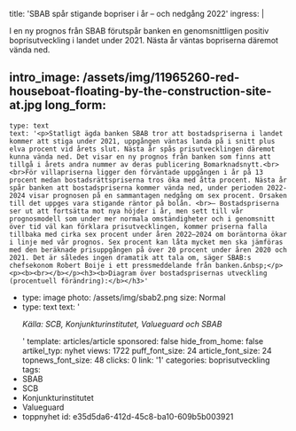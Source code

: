 title: 'SBAB spår stigande bopriser i år – och nedgång 2022'
ingress: |
  <p>I en ny prognos från SBAB förutspår banken en genomsnittligen positiv boprisutveckling i landet under 2021. Nästa år väntas bopriserna däremot vända ned.
  </p>
  
intro_image: /assets/img/11965260-red-houseboat-floating-by-the-construction-site-at.jpg
long_form:
  -
    type: text
    text: '<p>Statligt ägda banken SBAB tror att bostadspriserna i landet kommer att stiga under 2021, uppgången väntas landa på i snitt plus elva procent vid årets slut. Nästa år spås prisutvecklingen däremot kunna vända ned. Det visar en ny prognos från banken som finns att tillgå i årets andra nummer av deras publicering Bomarknadsnytt.<br><br>För villapriserna ligger den förväntade uppgången i år på 13 procent medan bostadsrättspriserna tros öka med åtta procent. Nästa år spår banken att bostadspriserna kommer vända ned, under perioden 2022-2024 visar prognosen på en sammantagen nedgång om sex procent. Orsaken till det uppges vara stigande räntor på bolån. <br>– Bostadspriserna ser ut att fortsätta mot nya höjder i år, men sett till vår prognosmodell som under mer normala omständigheter och i genomsnitt över tid väl kan förklara prisutvecklingen, kommer priserna falla tillbaka med cirka sex procent under åren 2022–2024 om boräntorna ökar i linje med vår prognos. Sex procent kan låta mycket men ska jämföras med den beräknade prisuppgången på över 20 procent under åren 2020 och 2021. Det är således ingen dramatik att tala om, säger SBAB:s chefsekonom Robert Boije i ett pressmeddelande från banken.&nbsp;</p><p><b><br></b></p><h3><b>Diagram över bostadsprisernas utveckling (procentuell förändring):</b></h3>'
  -
    type: image
    photo: /assets/img/sbab2.png
    size: Normal
  -
    type: text
    text: '<p><i>Källa: SCB, Konjunkturinstitutet, Valueguard och SBAB</i></p>'
template: articles/article
sponsored: false
hide_from_home: false
artikel_typ: nyhet
views: 1722
puff_font_size: 24
article_font_size: 24
topnews_font_size: 48
clicks: 0
link: '1'
categories: boprisutveckling
tags:
  - SBAB
  - SCB
  - Konjunkturinstitutet
  - Valueguard
  - toppnyhet
id: e35d5da6-412d-45c8-ba10-609b5b003921
